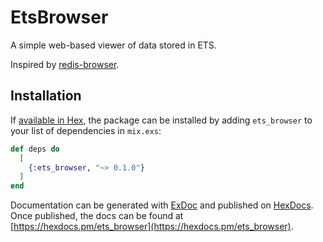 # EtsBrowser

A simple web-based viewer of data stored in ETS.

Inspired by [redis-browser](https://github.com/benubois/redis-browser).

## Installation

If [available in Hex](https://hex.pm/docs/publish), the package can be installed
by adding `ets_browser` to your list of dependencies in `mix.exs`:

```elixir
def deps do
  [
    {:ets_browser, "~> 0.1.0"}
  ]
end
```

Documentation can be generated with [ExDoc](https://github.com/elixir-lang/ex_doc)
and published on [HexDocs](https://hexdocs.pm). Once published, the docs can
be found at [https://hexdocs.pm/ets_browser](https://hexdocs.pm/ets_browser).

